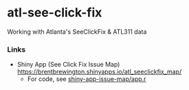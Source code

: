 # atl-see-click-fix
Working with Atlanta's SeeClickFix &amp; ATL311 data

### Links
- Shiny App (See Click Fix Issue Map) https://brentbrewington.shinyapps.io/atl_seeclickfix_map/
    + For code, see [shiny-app-issue-map/app.r](https://github.com/bbrewington/atl-see-click-fix/blob/master/shiny-app-issue-map/app.R)
